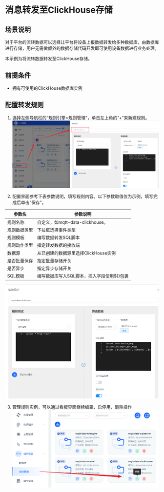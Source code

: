 # 消息转发至ClickHouse存储

## 场景说明
对于平台的流转数据可以选择让平台将设备上报数据转发给多种数据库，由数据库进行存储，用户无需做额外的数据存储代码开发即可使用设备数据进行业务处理。

本示例为将流转数据转发至ClickHouse存储。

## 前提条件
- 拥有可使用的ClickHouse数据库实例

## 配置转发规则
1. 选择左侧导航栏的“规则引擎>规则管理”，单击左上角的“+”来新建规则。
![clickhouse_rule_1.png](../../../assets/images/gzyq/rule/clickhouse_rule_1.png)

2. 配置界面参考下表参数说明，填写规则内容。以下参数取值仅为示例，填写完成后单击“保存”。

| **参数名** | **参数说明**                   |
|---------|----------------------------|
| 规则名称    | 自定义，如mqtt-data-clickhouse。 |
| 规则数据类型  | 下拉框选择事件类型                  |
| 规则模板    | 编写数据转发SQL脚本                |
| 规则动作类型  | 指定转发数据的接收端              |
| 数据源     | 从已创建的数据源里选择ClickHouse实例    |
| 是否批量保存  | 指定批量存储开关                   |
| 是否异步    | 指定异步存储开关                   |
| SQL模板   | 编写数据库写入SQL脚本，插入字段使用${}包裹   |
![clickhouse_rule_2.png](../../../assets/images/gzyq/rule/clickhouse_rule_2.png)

3. 管理规则实例，可以通过看板界面继续编辑、启停用、删除操作
![clickhouse_rule_3.png](../../../assets/images/gzyq/rule/clickhouse_rule_3.png)